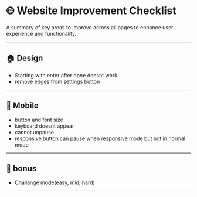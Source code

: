 # 🌐 Website Improvement Checklist

A summary of key areas to improve across all pages to enhance user experience and functionality.

---

## 🏠 Design

- Starting with enter after done doesnt work
- remove edges from settings button

---

## 🚀 Mobile

- button and font size
- keyboard doesnt appear
- cannot unpause
- responsive button can pause when responsive mode but not in normal mode

---

## 🎁 bonus

- Challange mode(easy, mid, hard)

---
